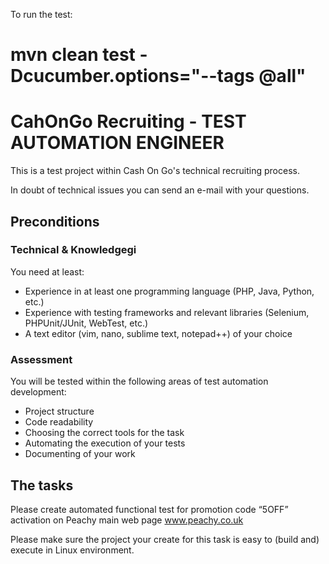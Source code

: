 To run the test:

mvn clean test -Dcucumber.options="--tags @all"
=======
# CahOnGo Recruiting - TEST AUTOMATION ENGINEER

This is a test project within Cash On Go's technical recruiting process.

In doubt of technical issues you can send an e-mail with your questions.

## Preconditions

### Technical & Knowledgegi
You need at least:

* Experience in at least one programming language (PHP, Java, Python, etc.)
* Experience with testing frameworks and relevant libraries (Selenium, PHPUnit/JUnit, WebTest, etc.)
* A text editor (vim, nano, sublime text, notepad++) of your choice


### Assessment
You will be tested within the following areas of test automation development:

- Project structure
- Code readability
- Choosing the correct tools for the task
- Automating the execution of your tests
- Documenting of your work

## The tasks
Please create automated functional test for promotion code “5OFF” activation on Peachy main web page www.peachy.co.uk

Please make sure the project your create for this task is easy to (build and) execute in Linux environment.
